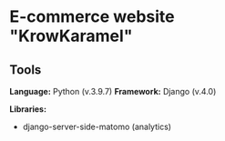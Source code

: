 # E-commerce website "KrowKaramel"

## Tools

**Language:** Python (v.3.9.7)
**Framework:** Django (v.4.0)

**Libraries:** 
  * django-server-side-matomo (analytics)